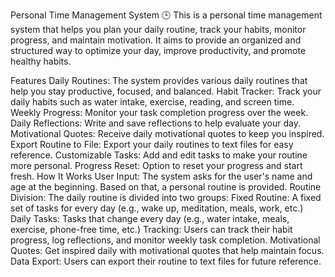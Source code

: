 Personal Time Management System 🕒
This is a personal time management system that helps you plan your daily routine, track your habits, monitor progress, and maintain motivation. It aims to provide an organized and structured way to optimize your day, improve productivity, and promote healthy habits.

Features
Daily Routines: The system provides various daily routines that help you stay productive, focused, and balanced.
Habit Tracker: Track your daily habits such as water intake, exercise, reading, and screen time.
Weekly Progress: Monitor your task completion progress over the week.
Daily Reflections: Write and save reflections to help evaluate your day.
Motivational Quotes: Receive daily motivational quotes to keep you inspired.
Export Routine to File: Export your daily routines to text files for easy reference.
Customizable Tasks: Add and edit tasks to make your routine more personal.
Progress Reset: Option to reset your progress and start fresh.
How It Works
User Input: The system asks for the user's name and age at the beginning. Based on that, a personal routine is provided.
Routine Division: The daily routine is divided into two groups:
Fixed Routine: A fixed set of tasks for every day (e.g., wake up, meditation, meals, work, etc.)
Daily Tasks: Tasks that change every day (e.g., water intake, meals, exercise, phone-free time, etc.)
Tracking: Users can track their habit progress, log reflections, and monitor weekly task completion.
Motivational Quotes: Get inspired daily with motivational quotes that help maintain focus.
Data Export: Users can export their routine to text files for future reference.
